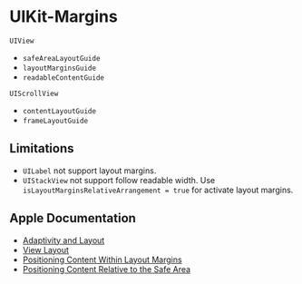 # UIKit-Margins

`UIView`
- `safeAreaLayoutGuide`
- `layoutMarginsGuide`
- `readableContentGuide`

`UIScrollView`
- `contentLayoutGuide`
- `frameLayoutGuide`

## Limitations

- `UILabel` not support layout margins.
- `UIStackView` not support follow readable width. Use `isLayoutMarginsRelativeArrangement = true` for activate layout margins.

## Apple Documentation

- [Adaptivity and Layout](https://developer.apple.com/design/human-interface-guidelines/ios/visual-design/adaptivity-and-layout/)
- [View Layout](https://developer.apple.com/documentation/uikit/view_layout)
- [Positioning Content Within Layout Margins](https://developer.apple.com/documentation/uikit/uiview/positioning_content_within_layout_margins)
- [Positioning Content Relative to the Safe Area](https://developer.apple.com/documentation/uikit/uiview/positioning_content_relative_to_the_safe_area)
